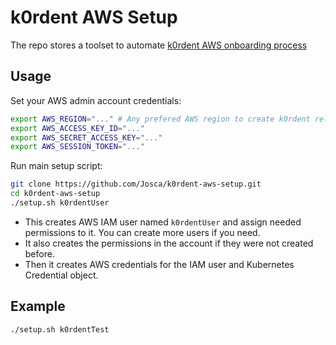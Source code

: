 # k0rdent AWS Setup
The repo stores a toolset to automate
[k0rdent AWS onboarding process](https://docs.k0rdent.io/latest/quickstarts/quickstart-2-aws/)

## Usage
Set your AWS admin account credentials:
~~~bash
export AWS_REGION="..." # Any prefered AWS region to create k0rdent related IAM permissions, e.g. us-west-1
export AWS_ACCESS_KEY_ID="..."
export AWS_SECRET_ACCESS_KEY="..."
export AWS_SESSION_TOKEN="..."
~~~

Run main setup script:
~~~bash
git clone https://github.com/Josca/k0rdent-aws-setup.git
cd k0rdent-aws-setup
./setup.sh k0rdentUser
~~~

- This creates AWS IAM user named `k0rdentUser` and assign needed permissions to it. You can create more
users if you need.
- It also creates the permissions in the account if they were not created before.
- Then it creates AWS credentials for the IAM user and Kubernetes Credential object.

## Example
~~~bash
./setup.sh k0rdentTest
~~~

